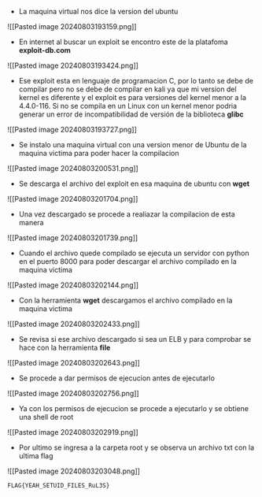 - La maquina virtual nos dice la version del ubuntu

![[Pasted image 20240803193159.png]]

- En internet al buscar un exploit se encontro este de la platafoma **exploit-db.com** 

![[Pasted image 20240803193424.png]]

- Ese exploit esta en lenguaje de programacion C, por lo tanto se debe de compilar pero no se debe de compilar en kali ya que mi version del kernel es diferente y el exploit es para versiones del kernel menor a la 4.4.0-116. Si no se compila en un Linux con un kernel menor podria generar un error de incompatibilidad de versión de la biblioteca **glibc**

![[Pasted image 20240803193727.png]]

- Se instalo una maquina virtual con una version menor de Ubuntu de la maquina victima para poder hacer la compilacion

![[Pasted image 20240803200531.png]]

- Se descarga el archivo del exploit en esa maquina de ubuntu con **wget**

![[Pasted image 20240803201704.png]]

- Una vez descargado se procede a realiazar la compilacion de esta manera

![[Pasted image 20240803201739.png]]

- Cuando el archivo quede compilado se ejecuta un servidor con python en el puerto 8000 para poder descargar el archivo compilado en la maquina victima

![[Pasted image 20240803202144.png]]

- Con la herramienta **wget** descargamos el archivo compilado en la maquina victima

![[Pasted image 20240803202433.png]]

- Se revisa si ese archivo descargado si sea un ELB y para comprobar se hace con la herramienta **file**

![[Pasted image 20240803202643.png]]

- Se procede a dar permisos de ejecucion antes de ejecutarlo 

![[Pasted image 20240803202756.png]]

- Ya con los permisos de ejecucion se procede a ejecutarlo y se obtiene una shell de root

![[Pasted image 20240803202919.png]]

- Por ultimo se ingresa a la carpeta root y se observa un archivo txt con la ultima flag

![[Pasted image 20240803203048.png]]

```
FLAG{YEAH_SETUID_FILES_RuL3S}
``` 
